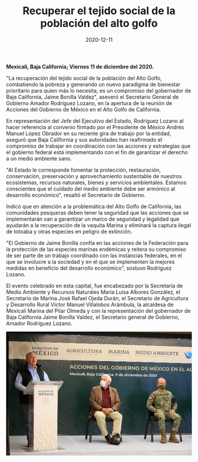 ﻿---
layout: blog
title:  "Recuperar el tejido social de la población del alto golfo"
date:   2020-12-11
categories: mexicali
permalink: /:categories/:title:output_ext
image: /img/cnr/recuperar-el-tejido-social.jpeg
alt: "Recuperar el tejido social de la población del alto golfo"
autor: 
---

**Mexicali, Baja California; Viernes 11 de diciembre del 2020.**


"La recuperación del tejido social de la población del Alto Golfo, combatiendo la pobreza y generando un nuevo paradigma de bienestar prioritario para quien más lo necesita, es un compromiso del gobernador de Baja California, Jaime Bonilla Valdez", aseveró el Secretario General de Gobierno Amador Rodríguez Lozano, en la apertura de la reunión de Acciones del Gobierno de México en el Alto Golfo de California. 


En representación del Jefe del Ejecutivo del Estado, Rodríguez Lozano al hacer referencia al convenio firmado por el Presidente de México Andrés Manuel López Obrador en su reciente gira de trabajo por la entidad, aseguró que Baja California y sus autoridades han reafirmado el compromiso de trabajar en coordinación con las acciones y estrategias que el gobierno federal está implementando con el fin de garantizar el derecho a un medio ambiente sano. 


"Al Estado le corresponde fomentar la protección, restauración, conservación, preservación y aprovechamiento sustentable de nuestros ecosistemas, recursos naturales, bienes y servicios ambientales. Estamos conscientes que el cuidado del medio ambiente debe ser armónico al desarrollo económico", resaltó el Secretario de Gobierno. 


Indicó que en atención a la problemática del Alto Golfo de California, las comunidades pesqueras deben tener la seguridad que las acciones que se implementarán van a garantizar un marco de seguridad y legalidad que ayudarán a la recuperación de la vaquita Marina y eliminará la captura ilegal de totoaba y otras especies en peligro de extinción.


"El Gobierno de Jaime Bonilla confía en las acciones de la Federación para la protección de las especies marinas endémicas y reitera su compromiso de ser parte de un trabajo coordinado con las instancias federales, en el que se involucre a la sociedad y en el que se implementen la mejores medidas en beneficio del desarrollo económico", sostuvo Rodríguez Lozano. 


El evento celebrado en esta capital, fue encabezado por la Secretaría de Medio Ambiente y Recursos Naturales María Luisa Albores González, el Secretario de Marina José Rafael Ojeda Durán, el Secretario de Agricultura y Desarrollo Rural Víctor Manuel Villalobos Arámbula, la alcaldesa de Mexicali Marina del Pilar Olmeda y con la representación del gobernador de Baja California Jaime Bonilla Valdez, el Secretario general de Gobierno, Amador Rodríguez Lozano.

<div id="carouselExampleSlidesOnly" class="carousel slide" data-ride="carousel">
  <div class="carousel-inner">
    <div class="carousel-item active">
       <img class="d-block w-100" src="/img/cnr/recuperar-el-tejido-social.jpeg" loading="lazy"  alt="Recuperar el tejido social de la población del alto golfo">
    </div>
  </div>
</div>